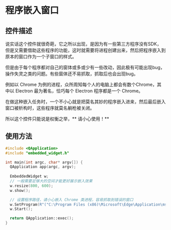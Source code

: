 ﻿# 程序嵌入窗口

## 控件描述

说实话这个控件就很奇葩，它之所以出现，是因为有一些第三方程序没有SDK，但是又需要借助这些程序的功能，这时就需要将进程创建出来，然后把程序嵌入到原本的窗口作为一个子窗口的样式。

但是由于每个程序都对自己的窗体或多或少有一些改动，因此极有可能出现bug，操作失灵之类的问题。有些窗体还不易抓取，抓取后也会出现bug。

例如以 Chrome 为例的进程，众所周知每个人的电脑上都会有数个Chrome，其中以 Electron 最为著名，恰巧每个 Electron 程序都是一个 Chrome。

在做这种嵌入任务时，一个不小心就是把莫名其妙的程序嵌入进来，然后最后嵌入窗口被析构时，这些程序就莫名躺枪被关闭。

所以这个控件只能说是权衡之举，** 请小心使用！**

## 使用方法

```C++
#include <QApplication>
#include "embedded_widget.h"

int main(int argc, char* argv[]) {
  QApplication app(argc, argv);
  
  EmbeddedWidget w;
  // 一般需要足够大的空间才能更好展示嵌入效果
  w.resize(800, 600);
  w.show();

  // 设置程序路径，请小心嵌入 Chrome 类进程，容易抓取到错误的窗口
  w.SetProgram(R"("C:\Program Files (x86)\Microsoft\Edge\Application\msedge.exe")");
  w.Start();

  return QApplication::exec();
}
```
